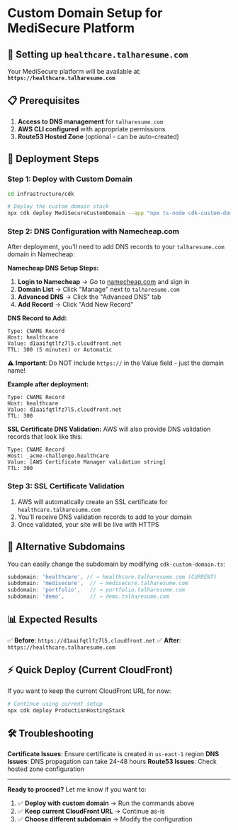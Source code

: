 # Custom Domain Setup for MediSecure Platform

## 🎯 Setting up `healthcare.talharesume.com`

Your MediSecure platform will be available at: **`https://healthcare.talharesume.com`**

## 📋 Prerequisites

1. **Access to DNS management** for `talharesume.com`
2. **AWS CLI configured** with appropriate permissions
3. **Route53 Hosted Zone** (optional - can be auto-created)

## 🚀 Deployment Steps

### Step 1: Deploy with Custom Domain

```bash
cd infrastructure/cdk

# Deploy the custom domain stack
npx cdk deploy MediSecureCustomDomain --app "npx ts-node cdk-custom-domain.ts"
```

### Step 2: DNS Configuration with Namecheap.com

After deployment, you'll need to add DNS records to your `talharesume.com` domain in Namecheap:

**Namecheap DNS Setup Steps:**

1. **Login to Namecheap** → Go to [namecheap.com](https://namecheap.com) and sign in
2. **Domain List** → Click "Manage" next to `talharesume.com`
3. **Advanced DNS** → Click the "Advanced DNS" tab
4. **Add Record** → Click "Add New Record"

**DNS Record to Add:**

```
Type: CNAME Record
Host: healthcare
Value: d1aaifqtlfz7l5.cloudfront.net
TTL: 300 (5 minutes) or Automatic
```

⚠️ **Important**: Do NOT include `https://` in the Value field - just the domain name!

**Example after deployment:**

```
Type: CNAME Record
Host: healthcare
Value: d1aaifqtlfz7l5.cloudfront.net
TTL: 300
```

**SSL Certificate DNS Validation:**
AWS will also provide DNS validation records that look like this:

```
Type: CNAME Record
Host: _acme-challenge.healthcare
Value: [AWS Certificate Manager validation string]
TTL: 300
```

### Step 3: SSL Certificate Validation

1. AWS will automatically create an SSL certificate for `healthcare.talharesume.com`
2. You'll receive DNS validation records to add to your domain
3. Once validated, your site will be live with HTTPS

## 🔧 Alternative Subdomains

You can easily change the subdomain by modifying `cdk-custom-domain.ts`:

```typescript
subdomain: 'healthcare', // → healthcare.talharesume.com (CURRENT)
subdomain: 'medisecure',  // → medisecure.talharesume.com
subdomain: 'portfolio',   // → portfolio.talharesume.com
subdomain: 'demo',        // → demo.talharesume.com
```

## 📊 Expected Results

✅ **Before**: `https://d1aaifqtlfz7l5.cloudfront.net`
✅ **After**: `https://healthcare.talharesume.com`

## ⚡ Quick Deploy (Current CloudFront)

If you want to keep the current CloudFront URL for now:

```bash
# Continue using current setup
npx cdk deploy ProductionHostingStack
```

## 🛠️ Troubleshooting

**Certificate Issues**: Ensure certificate is created in `us-east-1` region
**DNS Issues**: DNS propagation can take 24-48 hours
**Route53 Issues**: Check hosted zone configuration

---

**Ready to proceed?** Let me know if you want to:

1. ✅ **Deploy with custom domain** → Run the commands above
2. ✅ **Keep current CloudFront URL** → Continue as-is
3. ✅ **Choose different subdomain** → Modify the configuration
